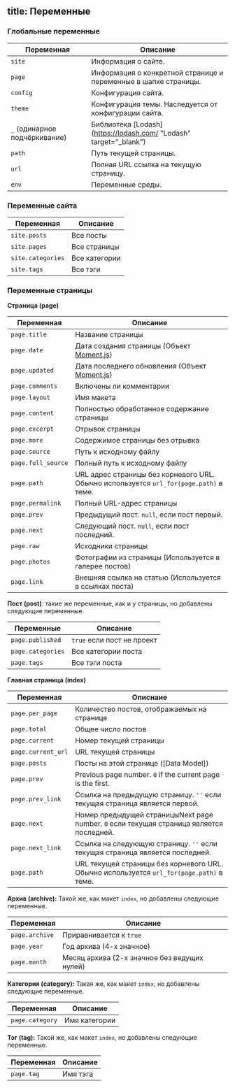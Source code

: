 title: Переменные
---
### Глобальные переменные

Переменная | Описание
--- | ---
`site` | Информация о сайте.
`page` | Информация о конкретной странице и переменные в шапке страницы.
`config` | Конфигурация сайта.
`theme` | Конфигурация темы. Наследуется от конфигурации сайта.
`_` (одинарное подчёркивание) | Библиотека [Lodash](https://lodash.com/  "Lodash" target="_blank")
`path` | Путь текущей страницы.
`url` | Полная URL ссылка на текущую страницу.
`env` | Переменные среды.

### Переменные сайта

Переменная | Описание
--- | ---
`site.posts` | Все посты
`site.pages` | Все страницы
`site.categories` | Все категории
`site.tags` | Все тэги

### Переменные страницы

**Страница (page)**

Переменная | Описание
--- | ---
`page.title` | Название страницы
`page.date` | Дата создания страницы (Объект [Moment.js])
`page.updated` | Дата последнего обновления (Объект [Moment.js])
`page.comments` | Включены ли комментарии
`page.layout` | Имя макета
`page.content` | Полностью обработанное содержание страницы
`page.excerpt` | Отрывок страницы
`page.more` | Содержимое страницы без отрывка
`page.source` | Путь к исходному файлу
`page.full_source` | Полный путь к исходному файлу
`page.path` | URL адрес страницы без корневого URL. Обычно используется `url_for(page.path)` в теме.
`page.permalink` | Полный URL-адрес страницы
`page.prev` | Предыдущий пост. `null`, если пост первый.
`page.next` | Следующий пост. `null`, если пост последний.
`page.raw` | Исходники страницы
`page.photos` | Фотографии из страницы (Используется в галерее постов)
`page.link` | Внешняя ссылка на статью (Используется в ссылках поста)

**Пост (post)**: такие же переменные, как и у страницы, но добавлены следующие переменные.

Переменные | Описание
--- | ---
`page.published` | `true` если пост не проект
`page.categories` | Все категории поста
`page.tags` | Все тэги поста

**Главная страница (index)**

Переменная | Описнаие
--- | ---
`page.per_page` | Количество постов, отображаемых на странице
`page.total` | Общее число постов
`page.current` | Номер текущей страницы
`page.current_url` | URL текущей страницы
`page.posts` | Посты на этой странице ([Data Model])
`page.prev` | Previous page number. `0` if the current page is the first.
`page.prev_link` | Ссылка на предыдущую страницу. `''` если текущая страница является первой.
`page.next` | Номер предыдущей страницыNext page number. `0` если текущая страница является последней.
`page.next_link` | Ссылка на следующую страницу. `''` если текущая страница является последней.
`page.path` | URL текущей страницы без корневого URL. Обычно используется `url_for(page.path)` в теме.

**Архив (archive):** Такой же, как макет `index`, но добавлены следующие переменные.

Переменная | Описание
--- | ---
`page.archive` | Приравнивается к `true`
`page.year` | Год архива (4-х значное)
`page.month` | Месяц архива (2-х значное без ведущих нулей)

**Категория (category):** Такая же, как макет `index`, но добавлены следующие переменные.

Переменная | Описание
--- | ---
`page.category` | Имя категории

**Тэг (tag):** Такой же, как макет `index`, но добавлены следующие переменные.

Переменная | Описание
--- | ---
`page.tag` | Имя тэга

[Moment.js]: http://momentjs.com/
